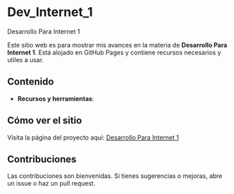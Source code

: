 # Dev_Internet_1
Desarrollo Para Internet 1

Este sitio web es para mostrar mis avances en la materia de **Desarrollo Para Internet 1**. Está alojado en GitHub Pages y contiene recursos necesarios y utiles a usar.

## Contenido
- **Recursos y herramientas**: 

## Cómo ver el sitio
Visita la página del proyecto aquí: [Desarrollo Para Internet 1](https://Hedaguma.github.io/Dev_Internet_1/)


## Contribuciones
Las contribuciones son bienvenidas. Si tienes sugerencias o mejoras, abre un issue o haz un pull request.
